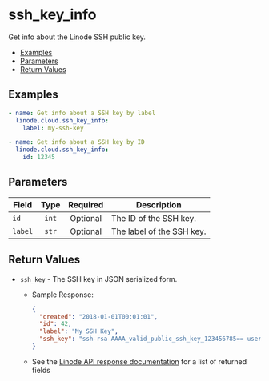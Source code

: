 # ssh_key_info

Get info about the Linode SSH public key.


- [Examples](#examples)
- [Parameters](#parameters)
- [Return Values](#return-values)

## Examples

```yaml
- name: Get info about a SSH key by label
  linode.cloud.ssh_key_info:
    label: my-ssh-key
```

```yaml
- name: Get info about a SSH key by ID
  linode.cloud.ssh_key_info:
    id: 12345
```










## Parameters

| Field     | Type | Required | Description                                                                  |
|-----------|------|----------|------------------------------------------------------------------------------|
| `id` | <center>`int`</center> | <center>Optional</center> | The ID of the SSH key.   |
| `label` | <center>`str`</center> | <center>Optional</center> | The label of the SSH key.   |






## Return Values

- `ssh_key` - The SSH key in JSON serialized form.

    - Sample Response:
        ```json
        {
          "created": "2018-01-01T00:01:01",
          "id": 42,
          "label": "My SSH Key",
          "ssh_key": "ssh-rsa AAAA_valid_public_ssh_key_123456785== user@their-computer"
        }
        ```
    - See the [Linode API response documentation](https://www.linode.com/docs/api/profile/#ssh-key-view__response-samples) for a list of returned fields


